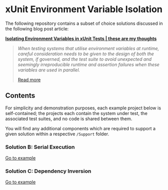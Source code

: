 # xUnit Environment Variable Isolation

The following repository contains a subset of choice solutions discussed in the following blog post article:

**[Isolating Environment Variables in xUnit Tests &#124; these are my thoughts](https://thoughts.jacobjmarks.dev/posts/20230301-isolating-environment-variables-in-xunit-tests/)**

> _When testing systems that utilise environment variables at runtime, careful consideration needs to be given to the design of both the system, if governed, and the test suite to avoid unexpected and seemingly irreproducible runtime and assertion failures when these variables are used in parallel._
>
> [Read more](https://thoughts.jacobjmarks.dev/posts/20230301-isolating-environment-variables-in-xunit-tests/)

## Contents

For simplicity and demonstration purposes, each example project below is self-contained; the projects each contain the system under test, the associated test suites, and no code is shared between them.

You will find any additional components which are required to support a given solution within a respective `/Support` folder.

### Solution B: Serial Execution

[Go to example](./Examples.SerialExecution)

### Solution C: Dependency Inversion

[Go to example](./Examples.DependencyInversion)
